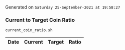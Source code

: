 Generated on `Saturday 25-September-2021 at 19:58:27`

### Current to Target Coin Ratio
`current_coin_ratio.sh`

Date|Current|Target|Ratio
---|---|---|---

